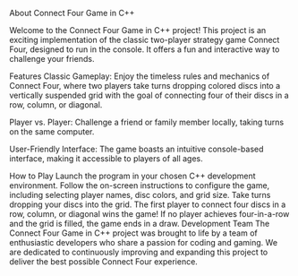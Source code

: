 About Connect Four Game in C++

Welcome to the Connect Four Game in C++ project! This project is an exciting implementation of the classic two-player strategy game Connect Four, designed to run in the console. It offers a fun and interactive way to challenge your friends.

Features
Classic Gameplay: Enjoy the timeless rules and mechanics of Connect Four, where two players take turns dropping colored discs into a vertically suspended grid with the goal of connecting four of their discs in a row, column, or diagonal.

Player vs. Player: Challenge a friend or family member locally, taking turns on the same computer.

User-Friendly Interface: The game boasts an intuitive console-based interface, making it accessible to players of all ages.

How to Play
Launch the program in your chosen C++ development environment.
Follow the on-screen instructions to configure the game, including selecting player names, disc colors, and grid size.
Take turns dropping your discs into the grid.
The first player to connect four discs in a row, column, or diagonal wins the game!
If no player achieves four-in-a-row and the grid is filled, the game ends in a draw.
Development Team
The Connect Four Game in C++ project was brought to life by a team of enthusiastic developers who share a passion for coding and gaming. We are dedicated to continuously improving and expanding this project to deliver the best possible Connect Four experience.
